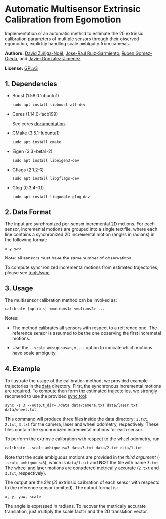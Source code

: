 # Automatic Multisensor Extrinsic Calibration from Egomotion
Implementation of an automatic method to estimate the 2D extrinsic calibration parameters of multiple sensors through their observed egomotion, explicitly handling scale ambiguity from cameras.

**Authors:** [David Zuñiga-Noël](http://mapir.isa.uma.es/mapirwebsite/index.php/people/270), [Jose-Raul Ruiz-Sarmiento](http://mapir.uma.es/mapirwebsite/index.php/people/108-jose-raul-ruiz-sarmiento), [Ruben Gomez-Ojeda](http://mapir.isa.uma.es/mapirwebsite/index.php/people/164-ruben-gomez), and [Javier Gonzalez-Jimenez](http://mapir.isa.uma.es/mapirwebsite/index.php/people/95-javier-gonzalez-jimenez)

**License:**  [GPLv3](https://raw.githubusercontent.com/dzunigan/calibration2d/master/LICENSE.txt)

## 1. Dependencies

* Boost (1.58.0.1ubuntu1)
   ```
   sudo apt install libboost-all-dev
   ```
* Ceres (1.14.0-facb199)

   See ceres [documentation](http://ceres-solver.org/installation.html#linux).
   
* CMake (3.5.1-1ubuntu1)
   ```
   sudo apt install cmake
   ```
* Eigen (3.3~beta1-2)
   ```
   sudo apt install libeigen3-dev
   ```
* Gflags (2.1.2-3)
   ```
   sudo apt install libgflags-dev
   ```
* Glog (0.3.4-0.1)
   ```
   sudo apt install libgoogle-glog-dev
   ```

## 2. Data Format

The input are synchronized per-sensor incremental 2D motions. For each sensor, incremental motions are grouped into a single text file, where each line contains a synchronized 2D incremental motion (angles in radians) in the following format:
```
x y yaw
```

Note: all sensors must have the same number of observations

To compute synchronized incremental motions from estimated trajectories, please see [tools/sync](tools/sync).

## 3. Usage

The multisensor calibration method can be invoked as:
```
calibrate [options] <motions1> <motions2> ...
```

Notes:

* The method calibrates all sensors with respect to a reference one. The reference sensor is assumed to be the one observing the first incremetal motions.

* Use the `--scale_ambiguous=n,m,...` option to indicate which motions have scale ambiguity.

## 4. Example

To ilustrate the usage of the calibration method, we provided example trajectories in the [data](data) directory. First, the synchronous incremental motions are required. To compute then form the estimated trajectories, we strongly recomend to use the provided [sync tool](tools/sync):
```
sync -s 3 --output_dir=./data data/camera.txt data/laser.txt data/wheel.txt
```

This command will produce three files inside the data directory: `1.txt`, `2.txt`, `3.txt` for the camera, laser and wheel odometry, respectively. These files contain the synchronized incremental motions for each sensor.

To perform the extrinsic calibration with respect to the wheel odometry, run
```
calibrate --scale_ambiguous=3 data/3.txt data/2.txt data/1.txt
```

Note that the scale ambiguous motions are provided in the *third argument* (`--scale_ambiguous=3`), which is `data/1.txt` and **NOT** the file with name `3.txt`. The wheel and laser motions are considered metrically accurate (`2.txt` and `3.txt`, respectively).

The output are the *Sim(2)* extrinsic calibration of each sensor with respecto to the reference sensor (omitted). The output format is:
```
x, y, yaw, scale
```

The angle is expressed in radians. To recover the metrically accurate translation, just multiply the scale factor and the 2D translation vector.

